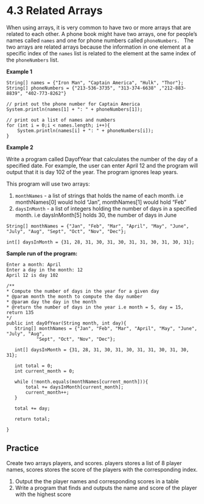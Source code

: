 <!-- Output copied to clipboard! -->


# 4.3 Related Arrays

When using arrays, it is very common to have two or more arrays that are related to each other.  A phone book might have two arrays, one for people’s names called `names` and one for phone numbers called `phoneNumbers. ` The two arrays are related arrays because the information in one element at a specific index of the `names` list is related to the element at the same index of the `phoneNumbers` list.

**Example 1**


```
String[] names = {"Iron Man", "Captain America", "Hulk", "Thor"};
String[] phoneNumbers = {"213-536-3735", "313-374-6638" ,"212-883-8839", "402-773-8262"}

// print out the phone number for Captain America
System.println(names[1] + ": " + phoneNumbers[1]);

// print out a list of names and numbers
for (int i = 0;i < names.length; i++){
    System.println(names[i] + ": " + phoneNumbers[i]);
}
```

**Example 2**

Write a program called DayofYear that calculates the number of the day of a specified date. For example, the user can enter April 12 and the program will output that it is day 102 of the year.  The program ignores leap years.


This program will use two arrays: 

1. `monthNames` -  a list of strings that holds the name of each month. i.e monthNames[0] would hold “Jan”, monthNames[1] would hold “Feb”
2. `daysInMonth` - a list of integers holding the number of days in a specified month. i.e daysInMonth[5] holds 30, the number of days in June


```
String[] monthNames = {"Jan", "Feb", "Mar", "April", "May", "June", "July", "Aug", "Sept", "Oct", "Nov", "Dec"};

int[] daysInMonth = {31, 28, 31, 30, 31, 30, 31, 31, 30, 31, 30, 31};
```


**Sample run of the program:**


```
Enter a month: April
Enter a day in the month: 12
April 12 is day 102

/**
* Compute the number of days in the year for a given day
* @param month the month to compute the day number
* @param day the day in the month
* @return the number of days in the year i.e month = 5, day = 15, return 135
*/
public int dayOfYear(String month, int day){
   String[] monthNames = {"Jan", "Feb", "Mar", "April", "May", "June", "July", "Aug",
           "Sept", "Oct", "Nov", "Dec"};

   int[] daysInMonth = {31, 28, 31, 30, 31, 30, 31, 31, 30, 31, 30, 31};

   int total = 0;
   int current_month = 0;

   while (!month.equals(monthNames[current_month])){
       total += daysInMonth[current_month];
       current_month++;
   }

   total += day;

   return total;

}
```


    


## Practice

Create two arrays players, and scores.  players stores a list of 8 player names, scores stores the score of the players with the corresponding index.



1. Output the the player names and corresponding scores in a table
2. Write a program that finds and outputs the name and score of the player with the highest score
